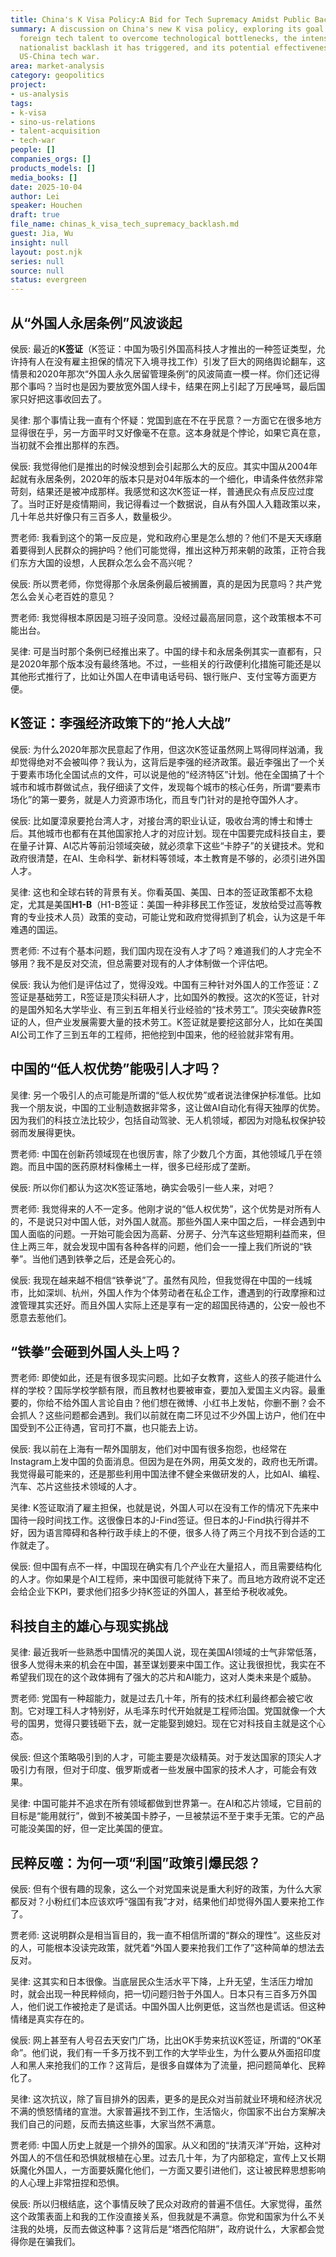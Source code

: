 ```yaml
---
title: China's K Visa Policy:A Bid for Tech Supremacy Amidst Public Backlash
summary: A discussion on China's new K visa policy, exploring its goal of attracting
  foreign tech talent to overcome technological bottlenecks, the intense public and
  nationalist backlash it has triggered, and its potential effectiveness in the ongoing
  US-China tech war.
area: market-analysis
category: geopolitics
project:
- us-analysis
tags:
- k-visa
- sino-us-relations
- talent-acquisition
- tech-war
people: []
companies_orgs: []
products_models: []
media_books: []
date: 2025-10-04
author: Lei
speaker: Houchen
draft: true
file_name: chinas_k_visa_tech_supremacy_backlash.md
guest: Jia, Wu
insight: null
layout: post.njk
series: null
source: null
status: evergreen
---
```

## 从“外国人永居条例”风波谈起

侯辰: 最近的**K签证**（K签证：中国为吸引外国高科技人才推出的一种签证类型，允许持有人在没有雇主担保的情况下入境寻找工作）引发了巨大的网络舆论翻车，这情景和2020年那次“外国人永久居留管理条例”的风波简直一模一样。你们还记得那个事吗？当时也是因为要放宽外国人绿卡，结果在网上引起了万民唾骂，最后国家只好把这事收回去了。

吴律: 那个事情让我一直有个怀疑：党国到底在不在乎民意？一方面它在很多地方显得很在乎，另一方面平时又好像毫不在意。这本身就是个悖论，如果它真在意，当初就不会推出那样的东西。

侯辰: 我觉得他们是推出的时候没想到会引起那么大的反应。其实中国从2004年起就有永居条例，2020年的版本只是对04年版本的一个细化，申请条件依然非常苛刻，结果还是被冲成那样。我感觉和这次K签证一样，普通民众有点反应过度了。当时正好是疫情期间，我记得看过一个数据说，自从有外国人入籍政策以来，几十年总共好像只有三百多人，数量极少。

贾老师: 我看到这个的第一反应是，党和政府心里是怎么想的？他们不是天天琢磨着要得到人民群众的拥护吗？他们可能觉得，推出这种万邦来朝的政策，正符合我们东方大国的设想，人民群众怎么会不高兴呢？

侯辰: 所以贾老师，你觉得那个永居条例最后被搁置，真的是因为民意吗？共产党怎么会关心老百姓的意见？

贾老师: 我觉得根本原因是习班子没同意。没经过最高层同意，这个政策根本不可能出台。

吴律: 可是当时那个条例已经推出来了。中国的绿卡和永居条例其实一直都有，只是2020年那个版本没有最终落地。不过，一些相关的行政便利化措施可能还是以其他形式推行了，比如让外国人在申请电话号码、银行账户、支付宝等方面更方便。

## K签证：李强经济政策下的“抢人大战”

侯辰: 为什么2020年那次民意起了作用，但这次K签证虽然网上骂得同样汹涌，我却觉得绝对不会被叫停？我认为，这背后是李强的经济政策。最近李强出了一个关于要素市场化全国试点的文件，可以说是他的“经济特区”计划。他在全国搞了十个城市和城市群做试点，我仔细读了文件，发现每个城市的核心任务，所谓“要素市场化”的第一要务，就是人力资源市场化，而且专门针对的是抢夺国外人才。

侯辰: 比如厦漳泉要抢台湾人才，对接台湾的职业认证，吸收台湾的博士和博士后。其他城市也都有在其他国家抢人才的对应计划。现在中国要完成科技自主，要在量子计算、AI芯片等前沿领域突破，就必须拿下这些“卡脖子”的关键技术。党和政府很清楚，在AI、生命科学、新材料等领域，本土教育是不够的，必须引进外国人才。

吴律: 这也和全球右转的背景有关。你看英国、美国、日本的签证政策都不太稳定，尤其是美国**H1-B**（H1-B签证：美国一种非移民工作签证，发放给受过高等教育的专业技术人员）政策的变动，可能让党和政府觉得抓到了机会，认为这是千年难遇的国运。

贾老师: 不过有个基本问题，我们国内现在没有人才了吗？难道我们的人才完全不够用？我不是反对交流，但总需要对现有的人才体制做一个评估吧。

侯辰: 我认为他们是评估过了，觉得没戏。中国有三种针对外国人的工作签证：Z签证是基础劳工，R签证是顶尖科研人才，比如国外的教授。这次的K签证，针对的是国外知名大学毕业、有三到五年相关行业经验的“技术劳工”。顶尖突破靠R签证的人，但产业发展需要大量的技术劳工。K签证就是要挖这部分人，比如在美国AI公司工作了三到五年的工程师，把他挖到中国来，他的经验就非常有用。

## 中国的“低人权优势”能吸引人才吗？

吴律: 另一个吸引人的点可能是所谓的“低人权优势”或者说法律保护标准低。比如我一个朋友说，中国的工业制造数据非常多，这让做AI自动化有得天独厚的优势。因为我们的科技立法比较少，包括自动驾驶、无人机领域，都因为对隐私权保护较弱而发展得更快。

贾老师: 中国在创新药领域现在也很厉害，除了少数几个方面，其他领域几乎在领跑。而且中国的医药原材料像稀土一样，很多已经形成了垄断。

侯辰: 所以你们都认为这次K签证落地，确实会吸引一些人来，对吧？

贾老师: 我觉得来的人不一定多。他刚才说的“低人权优势”，这个优势是对所有人的，不是说只对中国人低，对外国人就高。那些外国人来中国之后，一样会遇到中国人面临的问题。一开始可能会因为高薪、分房子、分汽车这些短期利益而来，但住上两三年，就会发现中国有各种各样的问题，他们会一一撞上我们所说的“铁拳”。当他们遇到铁拳之后，还是会死心的。

侯辰: 我现在越来越不相信“铁拳说”了。虽然有风险，但我觉得在中国的一线城市，比如深圳、杭州，外国人作为个体劳动者在私企工作，遭遇到的行政摩擦和过渡管理其实还好。而且外国人实际上还是享有一定的超国民待遇的，公安一般也不愿意去惹他们。

## “铁拳”会砸到外国人头上吗？

贾老师: 即使如此，还是有很多现实问题。比如子女教育，这些人的孩子能进什么样的学校？国际学校学额有限，而且教材也要被审查，要加入爱国主义内容。最重要的，你给不给外国人言论自由？他们想在微博、小红书上发帖，你删不删？会不会抓人？这些问题都会遇到。我们以前就在南二环见过不少外国上访户，他们在中国受到不公正待遇，官司打不赢，也只能去上访。

侯辰: 我以前在上海有一帮外国朋友，他们对中国有很多抱怨，也经常在Instagram上发中国的负面消息。但因为是在外网，用英文发的，政府也无所谓。我觉得最可能来的，还是那些利用中国法律不健全来做研发的人，比如AI、编程、汽车、芯片这些技术领域的人才。

吴律: K签证取消了雇主担保，也就是说，外国人可以在没有工作的情况下先来中国待一段时间找工作。这很像日本的J-Find签证。但日本的J-Find执行得并不好，因为语言障碍和各种行政手续上的不便，很多人待了两三个月找不到合适的工作就走了。

侯辰: 但中国有点不一样，中国现在确实有几个产业在大量招人，而且需要结构化的人才。你如果是个AI工程师，来中国很可能就待下来了。而且地方政府说不定还会给企业下KPI，要求他们招多少持K签证的外国人，甚至给予税收减免。

## 科技自主的雄心与现实挑战

吴律: 最近我听一些熟悉中国情况的美国人说，现在美国AI领域的士气非常低落，很多人觉得未来的机会在中国，甚至谋划要来中国工作。这让我很担忧，我实在不希望我们现在的这个政体拥有了强大的芯片和AI能力，这对人类未来是个威胁。

贾老师: 党国有一种超能力，就是过去几十年，所有的技术红利最终都会被它收割。它对理工科人才特别好，从毛泽东时代开始就是工程师治国。党国就像一个大号的国男，觉得只要钱砸下去，就一定能娶到媳妇。现在它对科技自主就是这个心态。

侯辰: 但这个策略吸引到的人才，可能主要是次级精英。对于发达国家的顶尖人才吸引力有限，但对于印度、俄罗斯或者一些发展中国家的技术人才，可能会有效果。

吴律: 中国可能并不追求在所有领域都做到世界第一。在AI和芯片领域，它目前的目标是“能用就行”，做到不被美国卡脖子，一旦被禁运不至于束手无策。它的产品可能没美国的好，但一定比美国的便宜。

## 民粹反噬：为何一项“利国”政策引爆民怨？

侯辰: 但有个很有趣的现象，这么一个对党国来说是重大利好的政策，为什么大家都反对？小粉红们本应该欢呼“强国有我”才对，结果他们却觉得外国人要来抢工作了。

贾老师: 这说明群众是相当盲目的，我一直不相信所谓的“群众的理性”。这些反对的人，可能根本没读完政策，就凭着“外国人要来抢我们工作了”这种简单的想法去反对。

吴律: 这其实和日本很像。当底层民众生活水平下降，上升无望，生活压力增加时，就会出现一种民粹倾向，把一切问题归咎于外国人。日本只有三百多万外国人，他们说工作被抢走了是谎话。中国外国人比例更低，这当然也是谎话。但这种情绪是真实存在的。

侯辰: 网上甚至有人号召去天安门广场，比出OK手势来抗议K签证，所谓的“OK革命”。他们说，我们有一千多万找不到工作的大学毕业生，为什么要从外面招印度人和黑人来抢我们的工作？这背后，是很多自媒体为了流量，把问题简单化、民粹化了。

吴律: 这次抗议，除了盲目排外的因素，更多的是民众对当前就业环境和经济状况不满的愤怒情绪的宣泄。大家普遍找不到工作，生活恼火，你国家不出台方案解决我们自己的问题，反而去搞这些事，大家当然不满意。

贾老师: 中国人历史上就是一个排外的国家。从义和团的“扶清灭洋”开始，这种对外国人的不信任和恐惧就根植在心里。过去几十年，为了内部稳定，宣传上又长期妖魔化外国人，一方面要妖魔化他们，一方面又要引进他们，这让被民粹思想影响的人心理上非常扭捏和恐惧。

侯辰: 所以归根结底，这个事情反映了民众对政府的普遍不信任。大家觉得，虽然这个政策表面上和我的工作没直接关系，但我就是不满意。你党和国家为什么不关注我的处境，反而去做这种事？这背后是“塔西佗陷阱”，政府说什么，大家都会觉得你是在骗我们。